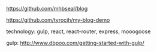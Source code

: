 
https://github.com/mhbseal/blog

https://github.com/tyrocjh/my-blog-demo

technology:
gulp, react, react-router, express, mooogoose

gulp:
http://www.dbpoo.com/getting-started-with-gulp/
